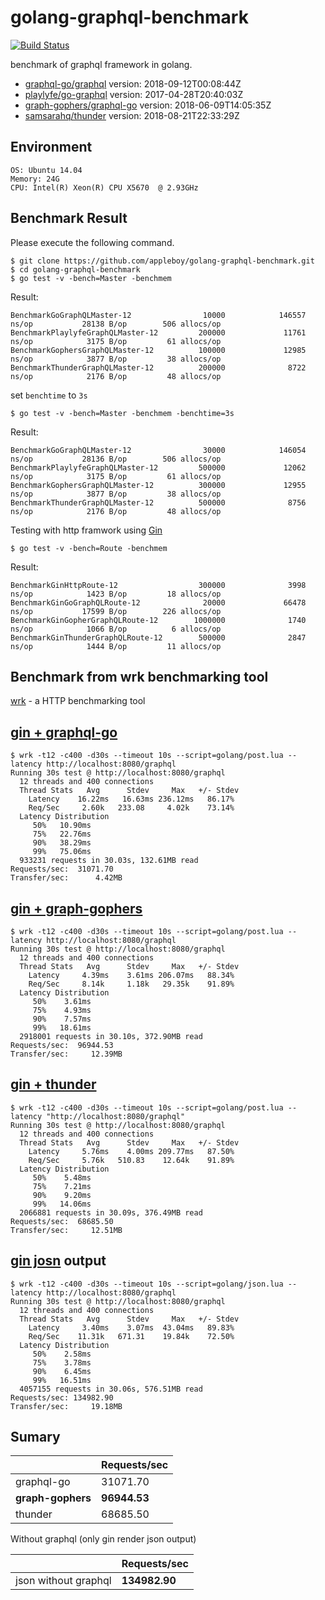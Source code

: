 # golang-graphql-benchmark

[![Build Status](https://cloud.drone.io/api/badges/appleboy/golang-graphql-benchmark/status.svg)](https://cloud.drone.io/appleboy/golang-graphql-benchmark)

benchmark of graphql framework in golang.

* [graphql-go/graphql](https://github.com/graphql-go/graphql) version: 2018-09-12T00:08:44Z
* [playlyfe/go-graphql](https://github.com/playlyfe/go-graphql) version: 2017-04-28T20:40:03Z
* [graph-gophers/graphql-go](https://github.com/graph-gophers/graphql-go) version: 2018-06-09T14:05:35Z
* [samsarahq/thunder](https://github.com/samsarahq/thunder) version: 2018-08-21T22:33:29Z

## Environment

```
OS: Ubuntu 14.04
Memory: 24G
CPU: Intel(R) Xeon(R) CPU X5670  @ 2.93GHz
```

## Benchmark Result

Please execute the following command.

```
$ git clone https://github.com/appleboy/golang-graphql-benchmark.git
$ cd golang-graphql-benchmark
$ go test -v -bench=Master -benchmem
```

Result:

```
BenchmarkGoGraphQLMaster-12                10000            146557 ns/op           28138 B/op        506 allocs/op
BenchmarkPlaylyfeGraphQLMaster-12         200000             11761 ns/op            3175 B/op         61 allocs/op
BenchmarkGophersGraphQLMaster-12          100000             12985 ns/op            3877 B/op         38 allocs/op
BenchmarkThunderGraphQLMaster-12          200000              8722 ns/op            2176 B/op         48 allocs/op
```

set `benchtime` to `3s`

```
$ go test -v -bench=Master -benchmem -benchtime=3s
```

Result: 

```
BenchmarkGoGraphQLMaster-12                30000            146054 ns/op           28136 B/op        506 allocs/op
BenchmarkPlaylyfeGraphQLMaster-12         500000             12062 ns/op            3175 B/op         61 allocs/op
BenchmarkGophersGraphQLMaster-12          300000             12955 ns/op            3877 B/op         38 allocs/op
BenchmarkThunderGraphQLMaster-12          500000              8756 ns/op            2176 B/op         48 allocs/op
```

Testing with http framwork using [Gin](https://github.com/gin-gonic/gin)

```
$ go test -v -bench=Route -benchmem
```

Result:

```
BenchmarkGinHttpRoute-12                  300000              3998 ns/op            1423 B/op         18 allocs/op
BenchmarkGinGoGraphQLRoute-12              20000             66478 ns/op           17599 B/op        226 allocs/op
BenchmarkGinGopherGraphQLRoute-12        1000000              1740 ns/op            1066 B/op          6 allocs/op
BenchmarkGinThunderGraphQLRoute-12        500000              2847 ns/op            1444 B/op         11 allocs/op
```

## Benchmark from wrk benchmarking tool

[wrk](https://github.com/wg/wrk) - a HTTP benchmarking tool

### 

## [gin + graphql-go](golang/graphql-go)

```
$ wrk -t12 -c400 -d30s --timeout 10s --script=golang/post.lua --latency http://localhost:8080/graphql
Running 30s test @ http://localhost:8080/graphql
  12 threads and 400 connections
  Thread Stats   Avg      Stdev     Max   +/- Stdev
    Latency    16.22ms   16.63ms 236.12ms   86.17%
    Req/Sec     2.60k   233.08     4.02k    73.14%
  Latency Distribution
     50%   10.90ms
     75%   22.76ms
     90%   38.29ms
     99%   75.06ms
  933231 requests in 30.03s, 132.61MB read
Requests/sec:  31071.70
Transfer/sec:      4.42MB
```

## [gin + graph-gophers](golang/graph-gophers)

```
$ wrk -t12 -c400 -d30s --timeout 10s --script=golang/post.lua --latency http://localhost:8080/graphql
Running 30s test @ http://localhost:8080/graphql
  12 threads and 400 connections
  Thread Stats   Avg      Stdev     Max   +/- Stdev
    Latency     4.39ms    3.61ms 206.07ms   88.34%
    Req/Sec     8.14k     1.18k   29.35k    91.89%
  Latency Distribution
     50%    3.61ms
     75%    4.93ms
     90%    7.57ms
     99%   18.61ms
  2918001 requests in 30.10s, 372.90MB read
Requests/sec:  96944.53
Transfer/sec:     12.39MB
```

## [gin + thunder](golang/thunder)

```
$ wrk -t12 -c400 -d30s --timeout 10s --script=golang/post.lua --latency "http://localhost:8080/graphql"
Running 30s test @ http://localhost:8080/graphql
  12 threads and 400 connections
  Thread Stats   Avg      Stdev     Max   +/- Stdev
    Latency     5.76ms    4.00ms 209.77ms   87.50%
    Req/Sec     5.76k   510.83    12.64k    91.89%
  Latency Distribution
     50%    5.48ms
     75%    7.21ms
     90%    9.20ms
     99%   14.06ms
  2066881 requests in 30.09s, 376.49MB read
Requests/sec:  68685.50
Transfer/sec:     12.51MB
```

## [gin josn](golang/gin-json) output

```
$ wrk -t12 -c400 -d30s --timeout 10s --script=golang/json.lua --latency http://localhost:8080/graphql
Running 30s test @ http://localhost:8080/graphql
  12 threads and 400 connections
  Thread Stats   Avg      Stdev     Max   +/- Stdev
    Latency     3.40ms    3.07ms  43.04ms   89.83%
    Req/Sec    11.31k   671.31    19.84k    72.50%
  Latency Distribution
     50%    2.58ms
     75%    3.78ms
     90%    6.45ms
     99%   16.51ms
  4057155 requests in 30.06s, 576.51MB read
Requests/sec: 134982.90
Transfer/sec:     19.18MB
```

## Sumary

|                   | Requests/sec |
| ----------------- | ------------ |
| graphql-go        | 31071.70     |
| **graph-gophers** | **96944.53** |
| thunder           | 68685.50     |

Without graphql (only gin render json output)

|                      | Requests/sec  |
| -------------------- | ------------- |
| json without graphql | **134982.90** |
